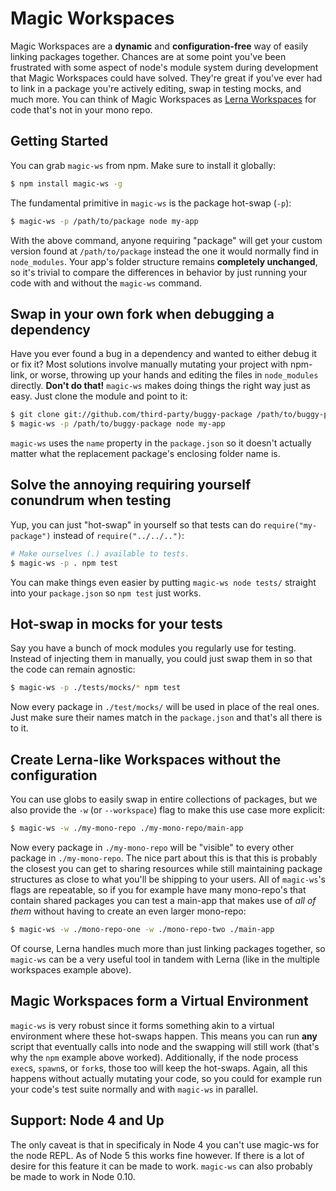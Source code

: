 # Magic Workspaces

Magic Workspaces are a **dynamic** and **configuration-free** way of easily linking packages together.
Chances are at some point you've been frustrated with some aspect of node's module system during
development that Magic Workspaces could have solved. They're great if you've ever had to link in a
package you're actively editing, swap in testing mocks, and much more. You can think of Magic Workspaces
as [Lerna Workspaces](https://github.com/lerna/lerna) for code that's not in your mono repo.

## Getting Started

You can grab `magic-ws` from npm. Make sure to install it globally:

```bash
$ npm install magic-ws -g
```

The fundamental primitive in `magic-ws` is the package hot-swap (`-p`):

```bash
$ magic-ws -p /path/to/package node my-app
```

With the above command, anyone requiring "package" will get your custom version
found at `/path/to/package` instead the one it would normally find in `node_modules`.
Your app's folder structure remains **completely unchanged**, so it's trivial to 
compare the differences in behavior by just running your code with and without the
`magic-ws` command.

## Swap in your own fork when debugging a dependency

Have you ever found a bug in a dependency and wanted to either debug it or fix it?
Most solutions involve manually mutating your project with npm-link, or worse, 
throwing up your hands and editing the files in `node_modules` directly.
**Don't do that!** `magic-ws` makes doing things the right way just as easy.
Just clone the module and point to it:

```bash
$ git clone git://github.com/third-party/buggy-package /path/to/buggy-package
$ magic-ws -p /path/to/buggy-package node my-app
```

`magic-ws` uses the `name` property in the `package.json` so it doesn't actually
matter what the replacement package's enclosing folder name is.

## Solve the annoying requiring yourself conundrum when testing

Yup, you can just "hot-swap" in yourself so that tests can do `require("my-package")` instead of
`require("../../..")`:


```bash
# Make ourselves (.) available to tests.
$ magic-ws -p . npm test
```

You can make things even easier by putting `magic-ws node tests/` straight into your `package.json`
so `npm test` just works.

## Hot-swap in mocks for your tests

Say you have a bunch of mock modules you regularly use for testing. Instead of injecting them in
manually, you could just swap them in so that the code can remain agnostic:

```bash
$ magic-ws -p ./tests/mocks/* npm test
```

Now every package in `./test/mocks/` will be used in place of the real ones. Just make sure their names
match in the `package.json` and that's all there is to it.

## Create Lerna-like Workspaces without the configuration

You can use globs to easily swap in entire collections of packages, but we also provide the `-w` 
(or `--workspace`) flag to make this use case more explicit:

```bash
$ magic-ws -w ./my-mono-repo ./my-mono-repo/main-app
``` 

Now every package in `./my-mono-repo` will be "visible" to every other package in `./my-mono-repo`. The nice
part about this is that this is probably the closest you can get to sharing resources while still maintaining
package structures as close to what you'll be shipping to your users. All of `magic-ws`'s flags are repeatable,
so if you for example have many mono-repo's that contain shared packages you can test a main-app that makes use
of *all of them* without having to create an even larger mono-repo:

```bash
$ magic-ws -w ./mono-repo-one -w ./mono-repo-two ./main-app
``` 

Of course, Lerna handles much more than just linking packages together, so `magic-ws` can be a very useful tool
in tandem with Lerna (like in the multiple workspaces example above).

## Magic Workspaces form a Virtual Environment

`magic-ws` is very robust since it forms something akin to a virtual environment where these hot-swaps happen.
This means you can run **any** script that eventually calls into node and the swapping will still work (that's
why the `npm` example above worked). Additionally, if the node process `exec`s, `spawn`s, or `fork`s, those
too will keep the hot-swaps. Again, all this happens without actually mutating your code, so you could for
example run your code's test suite normally and with `magic-ws` in parallel.

## Support: Node 4 and Up

The only caveat is that in specificaly in Node 4 you can't use magic-ws for the node REPL. As of Node 5 this
works fine however. If there is a lot of desire for this feature it can be made to work. `magic-ws` can also
probably be made to work in Node 0.10.

